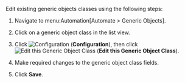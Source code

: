 Edit existing generic objects classes using the following steps:

1.  Navigate to menu:Automation\[Automate \> Generic Objects\].

2.  Click on a generic object class in the list view.

3.  Click ![Configuration](../images/1847.png) (**Configuration**), then
    click ![Edit this Generic Object Class](../images/1851.png) (**Edit
    this Generic Object Class**).

4.  Make required changes to the generic object class fields.

5.  Click **Save**.
